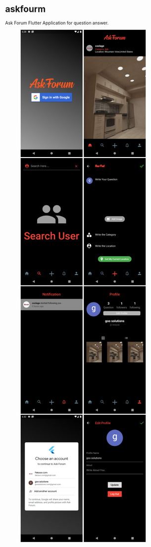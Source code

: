 # askfourm
Ask Forum Flutter Application for question answer.
<p align="center">
  <img src="https://github.com/Techbittu/askfourm/blob/master/Screenshot_1593046732.png" width="200" title="hover text">
  <img src="https://github.com/Techbittu/askfourm/blob/master/Screenshot_1593046739.png" width="200" alt="accessibility text">
  <img src="https://github.com/Techbittu/askfourm/blob/master/Screenshot_1593046742.png" width="200" title="hover text">
  <img src="https://github.com/Techbittu/askfourm/blob/master/Screenshot_1593046745.png" width="200" alt="accessibility text">
  <img src="https://github.com/Techbittu/askfourm/blob/master/Screenshot_1593046748.png" width="200" title="hover text">
  <img src="https://github.com/Techbittu/askfourm/blob/master/Screenshot_1593046753.png" width="200" alt="accessibility text">
  <img src="https://github.com/Techbittu/askfourm/blob/master/Screenshot_1593046949.png" width="200" title="hover text">
  <img src="https://github.com/Techbittu/askfourm/blob/master/Screenshot_1593047440.png" width="200" alt="accessibility text">
</p>
